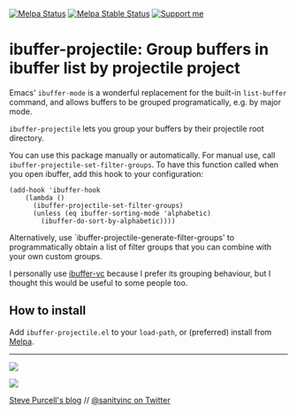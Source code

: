 [![Melpa Status](http://melpa.org/packages/ibuffer-projectile-badge.svg)](http://melpa.org/#/ibuffer-projectile)
[![Melpa Stable Status](http://stable.melpa.org/packages/ibuffer-projectile-badge.svg)](http://stable.melpa.org/#/ibuffer-projectile)
<a href="https://www.patreon.com/sanityinc"><img alt="Support me" src="https://img.shields.io/badge/Support%20Me-%F0%9F%92%97-ff69b4.svg"></a>

# ibuffer-projectile: Group buffers in ibuffer list by projectile project #

Emacs' `ibuffer-mode` is a wonderful replacement for the built-in
`list-buffer` command, and allows buffers to be grouped
programatically, e.g. by major mode.

`ibuffer-projectile` lets you group your buffers by their projectile
root directory.

You can use this package manually or automatically. For manual use,
call `ibuffer-projectile-set-filter-groups`. To have this function
called when you open ibuffer, add this hook to your configuration:

```
(add-hook 'ibuffer-hook
    (lambda ()
      (ibuffer-projectile-set-filter-groups)
      (unless (eq ibuffer-sorting-mode 'alphabetic)
        (ibuffer-do-sort-by-alphabetic))))
```

Alternatively, use `ibuffer-projectile-generate-filter-groups'
to programmatically obtain a list of filter groups that you can
combine with your own custom groups.

I personally use [ibuffer-vc](https://github.com/purcell/ibuffer-vc)
because I prefer its grouping behaviour, but I thought this would be
useful to some people too.

## How to install ##

Add `ibuffer-projectile.el` to your `load-path`, or (preferred) install from [Melpa][Melpa].


[Melpa]: http://melpa.org "Melpa"

<hr>

[![](http://api.coderwall.com/purcell/endorsecount.png)](http://coderwall.com/purcell)

[![](http://www.linkedin.com/img/webpromo/btn_liprofile_blue_80x15.png)](http://uk.linkedin.com/in/stevepurcell)

[Steve Purcell's blog](http://www.sanityinc.com/) // [@sanityinc on Twitter](https://twitter.com/sanityinc)
